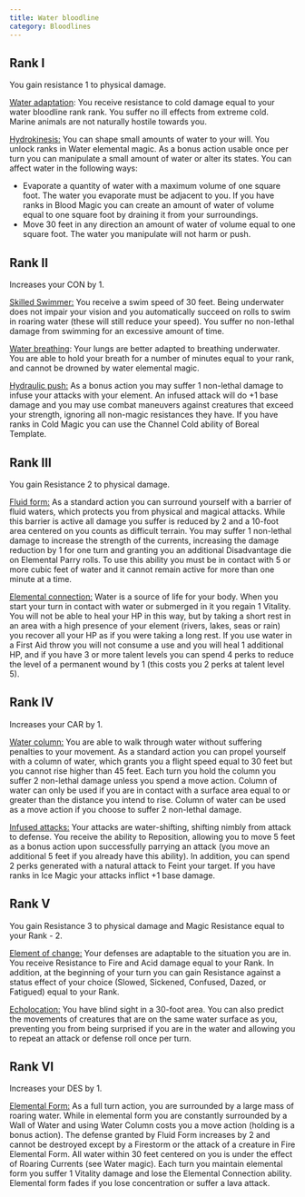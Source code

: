 ```yaml
---
title: Water bloodline
category: Bloodlines
---
```


## Rank I

You gain resistance 1 to physical damage. 

<u>Water adaptation</u>: You receive resistance to cold damage equal to your water bloodline rank rank. You suffer no ill effects from extreme cold. Marine animals are not naturally hostile towards you.

<u>Hydrokinesis:</u> You can shape small amounts of water to your will. You unlock ranks in Water elemental magic. As a bonus action usable once per turn you can manipulate a small amount of water or alter its states. You can affect water in the following ways:

- Evaporate a quantity of water with a maximum volume of one square foot. The water you evaporate must be adjacent to you. If you have ranks in Blood Magic you can create an amount of water of volume equal to one square foot by draining it from your surroundings.
- Move 30 feet in any direction an amount of water of volume equal to one square foot. The water you manipulate will not harm or push.

## Rank II

Increases your CON by 1.

<u>Skilled Swimmer:</u> You receive a swim speed of 30 feet. Being underwater does not impair your vision and you automatically succeed on rolls to swim in roaring water (these will still reduce your speed). You suffer no non-lethal damage from swimming for an excessive amount of time.

<u>Water breathing</u>: Your lungs are better adapted to breathing underwater. You are able to hold your breath for a number of minutes equal to your rank, and cannot be drowned by water elemental magic.

<u>Hydraulic push:</u> As a bonus action you may suffer 1 non-lethal damage to infuse your attacks with your element. An infused attack will do +1 base damage and you may use combat maneuvers against creatures that exceed your strength, ignoring all non-magic resistances they have. If you have ranks in Cold Magic you can use the Channel Cold ability of Boreal Template.

## Rank III 

You gain Resistance 2 to physical damage. 

<u>Fluid form:</u> As a standard action you can surround yourself with a barrier of fluid waters, which protects you from physical and magical attacks. While this barrier is active all damage you suffer is reduced by 2 and a 10-foot area centered on you counts as difficult terrain. You may suffer 1 non-lethal damage to increase the strength of the currents, increasing the damage reduction by 1 for one turn and granting you an additional Disadvantage die on Elemental Parry rolls. To use this ability you must be in contact with 5 or more cubic feet of water and it cannot remain active for more than one minute at a time.

<u>Elemental connection:</u> Water is a source of life for your body. When you start your turn in contact with water or submerged in it you regain 1 Vitality. You will not be able to heal your HP in this way, but by taking a short rest in an area with a high presence of your element (rivers, lakes, seas or rain) you recover all your HP as if you were taking a long rest. If you use water in a First Aid throw you will not consume a use and you will heal 1 additional HP, and if you have 3 or more talent levels you can spend 4 perks to reduce the level of a permanent wound by 1 (this costs you 2 perks at talent level 5).

## Rank IV 

Increases your CAR by 1.

<u>Water column:</u> You are able to walk through water without suffering penalties to your movement. As a standard action you can propel yourself with a column of water, which grants you a flight speed equal to 30 feet but you cannot rise higher than 45 feet. Each turn you hold the column you suffer 2 non-lethal damage unless you spend a move action. Column of water can only be used if you are in contact with a surface area equal to or greater than the distance you intend to rise. Column of water can be used as a move action if you choose to suffer 2 non-lethal damage.

<u>Infused attacks:</u> Your attacks are water-shifting, shifting nimbly from attack to defense. You receive the ability to Reposition, allowing you to move 5 feet as a bonus action upon successfully parrying an attack (you move an additional 5 feet if you already have this ability). In addition, you can spend 2 perks generated with a natural attack to Feint your target. If you have ranks in Ice Magic your attacks inflict +1 base damage.

## Rank V 

You gain Resistance 3 to physical damage and Magic Resistance equal to your Rank - 2.

<u>Element of change:</u> Your defenses are adaptable to the situation you are in. You receive Resistance to Fire and Acid damage equal to your Rank. In addition, at the beginning of your turn you can gain Resistance against a status effect of your choice (Slowed, Sickened, Confused, Dazed, or Fatigued) equal to your Rank.

<u>Echolocation:</u> You have blind sight in a 30-foot area. You can also predict the movements of creatures that are on the same water surface as you, preventing you from being surprised if you are in the water and allowing you to repeat an attack or defense roll once per turn.

## Rank VI

Increases your DES by 1.

<u>Elemental Form:</u> As a full turn action, you are surrounded by a large mass of roaring water. While in elemental form you are constantly surrounded by a Wall of Water and using Water Column costs you a move action (holding is a bonus action). The defense granted by Fluid Form increases by 2 and cannot be destroyed except by a Firestorm or the attack of a creature in Fire Elemental Form. All water within 30 feet centered on you is under the effect of Roaring Currents (see Water magic). Each turn you maintain elemental form you suffer 1 Vitality damage and lose the Elemental Connection ability. Elemental form fades if you lose concentration or suffer a lava attack.